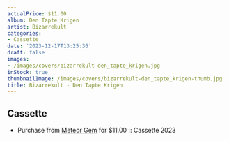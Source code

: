 ```yaml
---
actualPrice: $11.00
album: Den Tapte Krigen
artist: Bizarrekult
categories:
- Cassette
date: '2023-12-17T13:25:36'
draft: false
images:
- /images/covers/bizarrekult-den_tapte_krigen.jpg
inStock: true
thumbnailImage: /images/covers/bizarrekult-den_tapte_krigen-thumb.jpg
title: Bizarrekult - Den Tapte Krigen
---
```


## Cassette
* Purchase from [Meteor Gem](https://meteor-gem.com/products/bizarrekult-den-tapte-krigen-cassette) for $11.00 :: Cassette 2023
